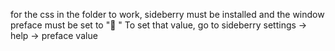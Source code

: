 for the css in the folder to work, sideberry must be installed and the window
preface must be set to "🦊 "
To set that value, go to sideberry settings -> help -> preface value